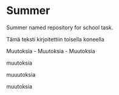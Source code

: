 # Summer
Summer named repository for school task.

Tämä teksti kirjoitettiin toisella koneella

Muutoksia - Muutoksia - Muutoksia

muutoksia 



muuutoksia 

muutoksia
